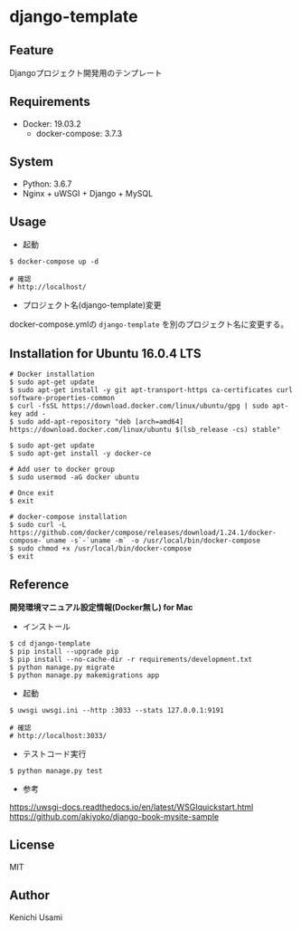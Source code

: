 # django-template

## Feature

Djangoプロジェクト開発用のテンプレート

## Requirements

- Docker: 19.03.2
    - docker-compose: 3.7.3

## System

- Python: 3.6.7
- Nginx + uWSGI + Django + MySQL

## Usage

- 起動

```
$ docker-compose up -d

# 確認
# http://localhost/
```

- プロジェクト名(django-template)変更

docker-compose.ymlの `django-template` を別のプロジェクト名に変更する。

## Installation for Ubuntu 16.0.4 LTS
```
# Docker installation
$ sudo apt-get update
$ sudo apt-get install -y git apt-transport-https ca-certificates curl software-properties-common
$ curl -fsSL https://download.docker.com/linux/ubuntu/gpg | sudo apt-key add -
$ sudo add-apt-repository "deb [arch=amd64] https://download.docker.com/linux/ubuntu $(lsb_release -cs) stable"

$ sudo apt-get update
$ sudo apt-get install -y docker-ce

# Add user to docker group
$ sudo usermod -aG docker ubuntu

# Once exit
$ exit

# docker-compose installation
$ sudo curl -L https://github.com/docker/compose/releases/download/1.24.1/docker-compose-`uname -s`-`uname -m` -o /usr/local/bin/docker-compose
$ sudo chmod +x /usr/local/bin/docker-compose
$ exit
```

## Reference

__開発環境マニュアル設定情報(Docker無し) for Mac__


- インストール
```
$ cd django-template
$ pip install --upgrade pip
$ pip install --no-cache-dir -r requirements/development.txt
$ python manage.py migrate
$ python manage.py makemigrations app
```

- 起動
```
$ uwsgi uwsgi.ini --http :3033 --stats 127.0.0.1:9191

# 確認
# http://localhost:3033/
```

- テストコード実行
```
$ python manage.py test
```

- 参考

https://uwsgi-docs.readthedocs.io/en/latest/WSGIquickstart.html
https://github.com/akiyoko/django-book-mysite-sample



## License

MIT

##  Author

Kenichi Usami

